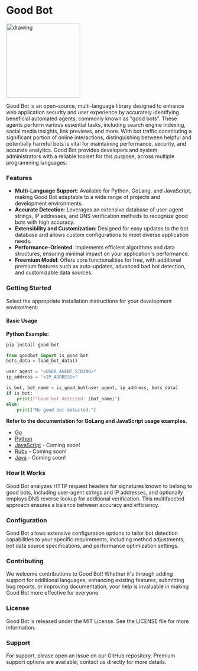 # Good Bot

<img src="https://th.bing.com/th/id/OIG4.oSDdfg1IGXiQUMPw74Kg?w=1024&h=1024&rs=1&pid=ImgDetMain" alt="drawing" width="200"/>

Good Bot is an open-source, multi-language library designed to enhance web application security and user experience by accurately identifying beneficial automated agents, commonly known as "good bots". These agents perform various essential tasks, including search engine indexing, social media insights, link previews, and more. With bot traffic constituting a significant portion of online interactions, distinguishing between helpful and potentially harmful bots is vital for maintaining performance, security, and accurate analytics. Good Bot provides developers and system administrators with a reliable toolset for this purpose, across multiple programming languages.

### Features

- **Multi-Language Support**: Available for Python, GoLang, and JavaScript, making Good Bot adaptable to a wide range of projects and development environments.
- **Accurate Detection**: Leverages an extensive database of user-agent strings, IP addresses, and DNS verification methods to recognize good bots with high accuracy.
- **Extensibility and Customization**: Designed for easy updates to the bot database and allows custom configurations to meet diverse application needs.
- **Performance-Oriented**: Implements efficient algorithms and data structures, ensuring minimal impact on your application's performance.
- **Freemium Model**: Offers core functionalities for free, with additional premium features such as auto-updates, advanced bad bot detection, and customizable data sources.

### Getting Started

Select the appropriate installation instructions for your development environment:


#### Basic Usage

**Python Example:**

```bash
pip install good-bot
```

```python
from goodbot import is_good_bot
bots_data = load_bot_data()

user_agent = "<USER_AGENT_STRING>"
ip_address = "<IP_ADDRESS>"

is_bot, bot_name = is_good_bot(user_agent, ip_address, bots_data)
if is_bot:
    print(f"Good bot detected: {bot_name}")
else:
    print("No good bot detected.")
```

**Refer to the documentation for GoLang and JavaScript usage examples.**

- [Go](./languages/go/README.md)
- [Python](./languages/python/README.md)
- [JavaScript](./languages/javascript/README.md) - Coming soon!
- [Ruby](./languages/ruby/README.md) - Coming soon!
- [Java](./languages/java/README.md) - Coming soon!

### How It Works

Good Bot analyzes HTTP request headers for signatures known to belong to good bots, including user-agent strings and IP addresses, and optionally employs DNS reverse lookup for additional verification. This multifaceted approach ensures a balance between accuracy and efficiency.

### Configuration

Good Bot allows extensive configuration options to tailor bot detection capabilities to your specific requirements, including method adjustments, bot data source specifications, and performance optimization settings.

### Contributing

We welcome contributions to Good Bot! Whether it's through adding support for additional languages, enhancing existing features, submitting bug reports, or improving documentation, your help is invaluable in making Good Bot more effective for everyone.

### License

Good Bot is released under the MIT License. See the LICENSE file for more information.

### Support

For support, please open an issue on our GitHub repository. Premium support options are available; contact us directly for more details.
